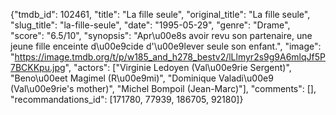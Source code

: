 {"tmdb_id": 102461, "title": "La fille seule", "original_title": "La fille seule", "slug_title": "la-fille-seule", "date": "1995-05-29", "genre": "Drame", "score": "6.5/10", "synopsis": "Apr\u00e8s avoir revu son partenaire, une jeune fille enceinte d\u00e9cide d'\u00e9lever seule son enfant.", "image": "https://image.tmdb.org/t/p/w185_and_h278_bestv2/lLlmyr2s9g9A6mlqJf5P7BCKKpu.jpg", "actors": ["Virginie Ledoyen (Val\u00e9rie Sergent)", "Beno\u00eet Magimel (R\u00e9mi)", "Dominique Valadi\u00e9 (Val\u00e9rie's mother)", "Michel Bompoil (Jean-Marc)"], "comments": [], "recommandations_id": [171780, 77939, 186705, 92180]}
